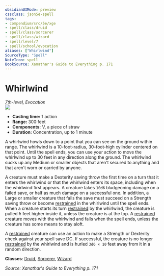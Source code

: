 ```yaml
---
obsidianUIMode: preview
cssclass: json5e-spell
tags:
- compendium/src/5e/xge
- spell/class/druid
- spell/class/sorcerer
- spell/class/wizard
- spell/level/7
- spell/school/evocation
aliases: ["Whirlwind"]
SourceType: "Spell"
NoteIcon: spell
BookSource: Xanathar's Guide to Everything p. 171
---
```

# Whirlwind
*7th-level, Evocation*  
![](/2-Mechanics/CLI/spells/img/whirlwind.webp#right)  

- **Casting time:** 1 action
- **Range:** 300 feet
- **Components:** V, a piece of straw
- **Duration:** Concentration, up to 1 minute

A whirlwind howls down to a point that you can see on the ground within range. The whirlwind is a 10-foot-radius, 30-foot-high cylinder centered on that point. Until the spell ends, you can use your action to move the whirlwind up to 30 feet in any direction along the ground. The whirlwind sucks up any Medium or smaller objects that aren't secured to anything and that aren't worn or carried by anyone.

A creature must make a Dexterity saving throw the first time on a turn that it enters the whirlwind or that the whirlwind enters its space, including when the whirlwind first appears. A creature takes `10d6` bludgeoning damage on a failed save, or half as much damage on a successful one. In addition, a Large or smaller creature that fails the save must succeed on a Strength saving throw or become [restrained](/2-Mechanics/CLI/rules/conditions.md#restrained) in the whirlwind until the spell ends. When a creature starts its turn [restrained](/2-Mechanics/CLI/rules/conditions.md#restrained) by the whirlwind, the creature is pulled 5 feet higher inside it, unless the creature is at the top. A [restrained](/2-Mechanics/CLI/rules/conditions.md#restrained) creature moves with the whirlwind and falls when the spell ends, unless the creature has some means to stay aloft.

A [restrained](/2-Mechanics/CLI/rules/conditions.md#restrained) creature can use an action to make a Strength or Dexterity check against your spell save DC. If successful, the creature is no longer [restrained](/2-Mechanics/CLI/rules/conditions.md#restrained) by the whirlwind and is hurled `3d6 × 10` feet away from it in a random direction.

**Classes**: [Druid](/2-Mechanics/CLI/classes/druid.md), [Sorcerer](/2-Mechanics/CLI/classes/sorcerer.md), [Wizard](/2-Mechanics/CLI/classes/wizard.md)

*Source: Xanathar's Guide to Everything p. 171*